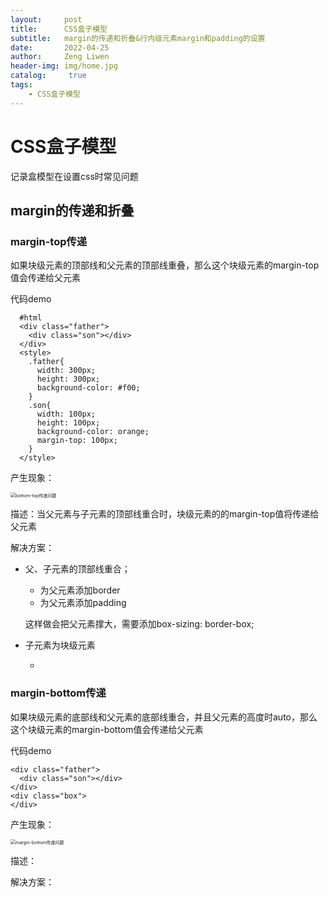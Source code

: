 ```yaml
---
layout:     post
title:      CSS盒子模型
subtitle:   margin的传递和折叠&行内级元素margin和padding的设置
date:       2022-04-25
author:     Zeng Liwen
header-img: img/home.jpg
catalog: 	 true
tags:
    - CSS盒子模型
---
```


# CSS盒子模型

记录盒模型在设置css时常见问题

## margin的传递和折叠

### margin-top传递

如果块级元素的顶部线和父元素的顶部线重叠，那么这个块级元素的margin-top值会传递给父元素

代码demo

```
  #html
  <div class="father">
    <div class="son"></div>
  </div>
  <style>
    .father{
      width: 300px;
      height: 300px;
      background-color: #f00;
    }
    .son{
      width: 100px;
      height: 100px;
      background-color: orange;
      margin-top: 100px;
    }
  </style>
```

产生现象：

<img src="E:\myblog\zlw1115.github.io\img\2022-04-25\margin-top传递问题.png" alt="bottom-top传递问题" style="zoom:50%;" />

描述：当父元素与子元素的顶部线重合时，块级元素的的margin-top值将传递给父元素

解决方案：

- 父、子元素的顶部线重合；

  - 为父元素添加border
  - 为父元素添加padding

  这样做会把父元素撑大，需要添加box-sizing: border-box;

- 子元素为块级元素

  - 



### margin-bottom传递

如果块级元素的底部线和父元素的底部线重合，并且父元素的高度时auto，那么这个块级元素的margin-bottom值会传递给父元素

代码demo

```
<div class="father">
  <div class="son"></div>
</div>
<div class="box">
</div>
```

产生现象：

<img src="E:\myblog\zlw1115.github.io\img\2022-04-25\margin-bottom传递问题.png" alt="margin-bottom传递问题" style="zoom:50%;" />

描述：

解决方案：





